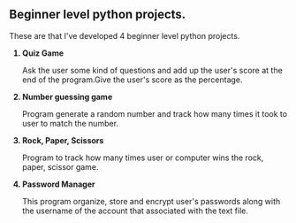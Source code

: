 <h2> Beginner level python projects. </h2>

These are that I've developed 4 beginner level python projects.
<ol>
<b><li>Quiz Game</li></b>
<p>Ask the user some kind of questions and add up the user's score at the 
end of the program.Give the user's score as the percentage.</p>
<b><li>Number guessing game</li></b>
<p>Program generate a random number and track how many times it took to user to match the number.</p>
<b><li>Rock, Paper, Scissors</li></b>
<p>Program to track how  many times user or computer wins the rock, paper, scissor game.</p>
<b><li>Password Manager</li></b>
<p>This program organize, store and encrypt user's passwords along with the username of the account that associated
with the text file.</p>
</ol>
